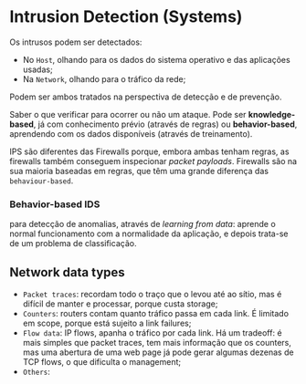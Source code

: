 # Intrusion Detection (Systems)

Os intrusos podem ser detectados:

- No `Host`, olhando para os dados do sistema operativo e das aplicações usadas;
- Na `Network`, olhando para o tráfico da rede;

Podem ser ambos tratados na perspectiva de detecção e de prevenção.

Saber o que verificar para ocorrer ou não um ataque. Pode ser **knowledge-based**, já com conhecimento prévio (através de regras) ou **behavior-based**, aprendendo com os dados disponíveis (através de treinamento).

IPS são diferentes das Firewalls porque, embora ambas tenham regras, as firewalls também conseguem inspecionar *packet payloads*. Firewalls são na sua maioria baseadas em regras, que têm uma grande diferença das `behaviour-based`.

### Behavior-based IDS

para detecção de anomalias, através de *learning from data*: aprende o normal funcionamento com a normalidade da aplicação, e depois trata-se de um problema de classificação.

## Network data types

- `Packet traces`: recordam todo o traço que o levou até ao sítio, mas é difícil de manter e processar, porque custa storage;
- `Counters`: routers contam quanto tráfico passa em cada link. É limitado em scope, porque está sujeito a link failures;
- `Flow data`: IP flows, apanha o tráfico por cada link. Há um tradeoff: é mais simples que packet traces, tem mais informação que os counters, mas uma abertura de uma web page já pode gerar algumas dezenas de TCP flows, o que dificulta o management;
- `Others`: 

